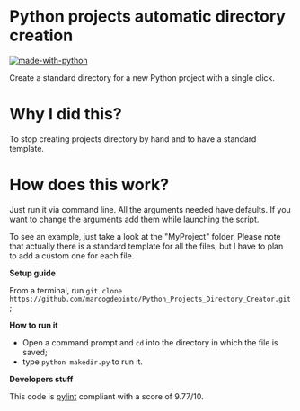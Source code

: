 # Python projects automatic directory creation

[![made-with-python](https://img.shields.io/badge/Made%20with-Python-1f425f.svg)](https://www.python.org/)

Create a standard directory for a new Python project with a single click.

# Why I did this?
To stop creating projects directory by hand and to have a standard template.

# How does this work?
Just run it via command line. All the arguments needed have defaults. If you want to change the arguments add them while launching the script.

To see an example, just take a look at the "MyProject" folder. Please note that actually there is a standard template for all the files, but I have to plan to add a custom one for each file.

**Setup guide**

From a terminal, run ```git clone https://github.com/marcogdepinto/Python_Projects_Directory_Creator.git```;

**How to run it**
- Open a command prompt and ```cd``` into the directory in which the file is saved;
- type ```python makedir.py``` to run it.

**Developers stuff**

This code is [pylint](https://www.pylint.org/) compliant with a score of 9.77/10.